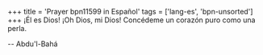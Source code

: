 +++
title = 'Prayer bpn11599 in Español'
tags = ['lang-es', 'bpn-unsorted']
+++
¡Él es Dios! ¡Oh Dios, mi Dios! Concédeme un corazón puro como una perla.

-- Abdu'l-Bahá
